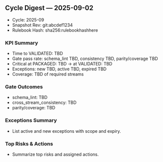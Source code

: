 ## Cycle Digest — 2025-09-02

- Cycle: 2025-09
- Snapshot Rev: git:abcdef1234
- Rulebook Hash: sha256:rulebookhashhere

### KPI Summary
- Time to VALIDATED: TBD
- Gate pass rate: schema_lint TBD, consistency TBD, parity/coverage TBD
- Critical at PACKAGED: TBD → at VALIDATED: TBD
- Exceptions: new TBD, active TBD, expired TBD
- Coverage: TBD of required streams

### Gate Outcomes
- schema_lint: TBD
- cross_stream_consistency: TBD
- parity/coverage: TBD

### Exceptions Summary
- List active and new exceptions with scope and expiry.

### Top Risks & Actions
- Summarize top risks and assigned actions.
